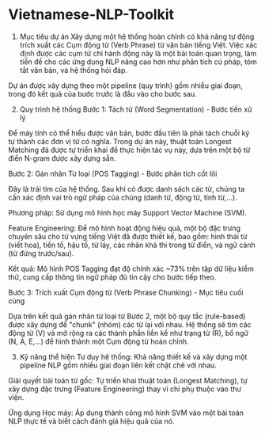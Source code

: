 # Vietnamese-NLP-Toolkit
1. Mục tiêu dự án
Xây dựng một hệ thống hoàn chỉnh có khả năng tự động trích xuất các Cụm động từ (Verb Phrase) từ văn bản tiếng Việt. Việc xác định được các cụm từ chỉ hành động này là một bài toán quan trọng, làm tiền đề cho các ứng dụng NLP nâng cao hơn như phân tích cú pháp, tóm tắt văn bản, và hệ thống hỏi đáp.

Dự án được xây dựng theo một pipeline (quy trình) gồm nhiều giai đoạn, trong đó kết quả của bước trước là đầu vào cho bước sau.

2. Quy trình hệ thống
Bước 1: Tách từ (Word Segmentation) - Bước tiền xử lý

Để máy tính có thể hiểu được văn bản, bước đầu tiên là phải tách chuỗi ký tự thành các đơn vị từ có nghĩa. Trong dự án này, thuật toán Longest Matching đã được tự triển khai để thực hiện tác vụ này, dựa trên một bộ từ điển N-gram được xây dựng sẵn.

Bước 2: Gán nhãn Từ loại (POS Tagging) - Bước phân tích cốt lõi

Đây là trái tim của hệ thống. Sau khi có được danh sách các từ, chúng ta cần xác định vai trò ngữ pháp của chúng (danh từ, động từ, tính từ,...).

Phương pháp: Sử dụng mô hình học máy Support Vector Machine (SVM).

Feature Engineering: Để mô hình hoạt động hiệu quả, một bộ đặc trưng chuyên sâu cho từ vựng tiếng Việt đã được thiết kế, bao gồm: hình thái từ (viết hoa), tiền tố, hậu tố, từ láy, các nhãn khả thi trong từ điển, và ngữ cảnh (từ đứng trước/sau).

Kết quả: Mô hình POS Tagging đạt độ chính xác ~73% trên tập dữ liệu kiểm thử, cung cấp thông tin ngữ pháp đủ tin cậy cho bước tiếp theo.

Bước 3: Trích xuất Cụm động từ (Verb Phrase Chunking) - Mục tiêu cuối cùng

Dựa trên kết quả gán nhãn từ loại từ Bước 2, một bộ quy tắc (rule-based) được xây dựng để "chunk" (nhóm) các từ lại với nhau. Hệ thống sẽ tìm các động từ (V) và mở rộng ra các thành phần liền kề như trạng từ (R), bổ ngữ (N, A, E,...) để hình thành một Cụm động từ hoàn chỉnh.

3. Kỹ năng thể hiện
Tư duy hệ thống: Khả năng thiết kế và xây dựng một pipeline NLP gồm nhiều giai đoạn liên kết chặt chẽ với nhau.

Giải quyết bài toán từ gốc: Tự triển khai thuật toán (Longest Matching), tự xây dựng đặc trưng (Feature Engineering) thay vì chỉ phụ thuộc vào thư viện.

Ứng dụng Học máy: Áp dụng thành công mô hình SVM vào một bài toán NLP thực tế và biết cách đánh giá hiệu quả của nó.
